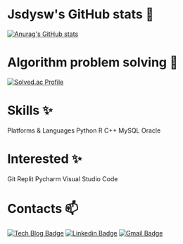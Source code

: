 <!--
**jsdysw/jsdysw** is a ✨ _special_ ✨ repository because its `README.md` (this file) appears on your GitHub profile.

Here are some ideas to get you started:

- 🔭 I’m currently working on ...
- 🌱 I’m currently learning ...
- 👯 I’m looking to collaborate on ...
- 🤔 I’m looking for help with ...
- 💬 Ask me about ...
- 📫 How to reach me: ...
- 😄 Pronouns: ...
- ⚡ Fun fact: ...
-->

# Jsdysw's GitHub stats 👋 #

[![Anurag's GitHub stats](https://github-readme-stats.vercel.app/api?username=jsdysw&show_icons=true&theme=tokyonight)](https://github.com/anuraghazra/github-readme-stats)

# Algorithm problem solving 🌱 #

[![Solved.ac Profile](http://mazassumnida.wtf/api/v2/generate_badge?boj=o_okind)](https://solved.ac/o_okind/)


# Skills ✨ #
Platforms & Languages
Python R C++ MySQL Oracle

# Interested ✨ #
Git Replit Pycharm Visual Studio Code

# Contacts 📫 #

[![Tech Blog Badge](http://img.shields.io/badge/-Tech%20blog-black?style=flat-square&logo=github&link=https://jsdysw.tistory.com/)](https://jsdysw.tistory.com/)
[![Linkedin Badge](https://img.shields.io/badge/-LinkedIn-blue?style=flat-square&logo=Linkedin&logoColor=white&link=https://www.linkedin.com/in/seokwon-yoon-18932a238/)](https://www.linkedin.com/in/seokwon-yoon-18932a238/)
[![Gmail Badge](https://img.shields.io/badge/Gmail-d14836?style=flat-square&logo=Gmail&logoColor=white&link=mailto:jsdysw@gmail.com)](mailto:jsdysw@gmail.com)
	
